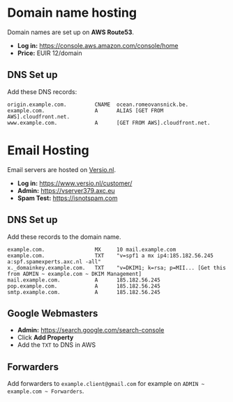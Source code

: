 
# Domain name hosting

Domain names are set up on **AWS Route53**.

- **Log in:** <https://console.aws.amazon.com/console/home>
- **Price:** EUIR 12/domain

## DNS Set up

Add these DNS records:

```
origin.example.com.         CNAME  ocean.romeovansnick.be.
example.com.                A      ALIAS [GET FROM AWS].cloudfront.net.
www.example.com.            A      [GET FROM AWS].cloudfront.net.
```

# Email Hosting

Email servers are hosted on [Versio.nl](<https://versio.nl>).

- **Log in:** <https://www.versio.nl/customer/>
- **Admin:** <https://vserver379.axc.eu>
- **Spam Test:** <https://isnotspam.com>

## DNS Set up

Add these records to the domain name.

```
example.com.                MX     10 mail.example.com
example.com.                TXT    "v=spf1 a mx ip4:185.182.56.245 a:spf.spamexperts.axc.nl -all"
x._domainkey.example.com.   TXT    "v=DKIM1; k=rsa; p=MII... [Get this from ADMIN ~ example.com ~ DKIM Management]
mail.example.com.           A      185.182.56.245
pop.example.com.            A      185.182.56.245
smtp.example.com.           A      185.182.56.245
```

## Google Webmasters

- **Admin:** <https://search.google.com/search-console>
- Click **Add Property**
- Add the `TXT` to DNS in AWS

## Forwarders

Add forwarders to `example.client@gmail.com` for example on `ADMIN ~ example.com
~ Forwarders`.
